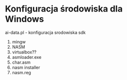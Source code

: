 # Konfiguracja środowiska dla Windows

ai-data.pl - konfiguracja srodowiska sdk

1. mingw
2. NASM
3. virtualbox??
4. asmloader.exe
5. char.asm
6. nasm installer
7. nasm.reg